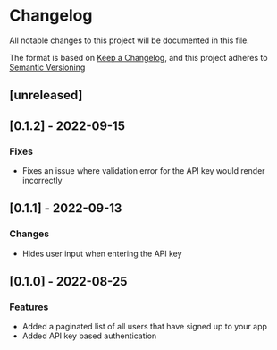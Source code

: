 # Changelog

All notable changes to this project will be documented in this file.

The format is based on [Keep a Changelog](https://keepachangelog.com/en/1.0.0/),
and this project adheres to [Semantic Versioning](https://semver.org/spec/v2.0.0.html)

## [unreleased]

## [0.1.2] - 2022-09-15

### Fixes

- Fixes an issue where validation error for the API key would render incorrectly

## [0.1.1] - 2022-09-13

### Changes

- Hides user input when entering the API key

## [0.1.0] - 2022-08-25

### Features

- Added a paginated list of all users that have signed up to your app
- Added API key based authentication